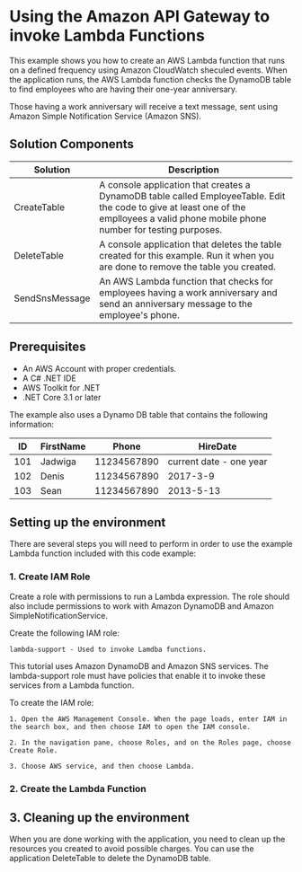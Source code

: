 # Using the Amazon API Gateway to invoke Lambda Functions

This example shows you how to create an AWS Lambda function that runs
on a defined frequency using Amazon CloudWatch sheculed events. When the
application runs, the AWS Lambda function checks the DynamoDB table to
find employees who are having their one-year anniversary.

Those having a work anniversary will receive a text message, sent using
Amazon Simple Notification Service (Amazon SNS).

## Solution Components

| Solution | Description |
|----------|-------------|
| CreateTable | A console application that creates a DynamoDB table called EmployeeTable. Edit the code to give at least one of the emplloyees a valid phone mobile phone number for testing purposes. |
| DeleteTable | A console application that deletes the table created for this example. Run it when you are done to remove the table you created. |
| SendSnsMessage | An AWS Lambda function that checks for employees having a work anniversary and send an anniversary message to the employee's phone. |

## Prerequisites

- An AWS Account with proper credentials.
- A C# .NET IDE
- AWS Toolkit for .NET
- .NET Core 3.1 or later

The example also uses a Dynamo DB table that contains the following information:

| ID | FirstName | Phone | HireDate |
|----|-----------|-------|----------|
| 101 | Jadwiga | 11234567890 | current date - one year |
| 102 | Denis | 11234567890 | 2017-3-9 |
| 103 | Sean | 11234567890 | 2013-5-13 |

## Setting up the environment

There are several steps you will need to perform in order to use the example
Lambda function included with this code example:

### 1. Create IAM Role

Create a role with permissions to run a Lambda expression. The role should also
include permissions to work with Amazon DynamoDB and Amazon
SimpleNotificationService.

Create the following IAM role:

    lambda-support - Used to invoke Lamdba functions.

This tutorial uses Amazon DynamoDB and Amazon SNS services. The lambda-support role
must have policies that enable it to invoke these services from a Lambda function.

To create the IAM role:

    1. Open the AWS Management Console. When the page loads, enter IAM in the search box, and then choose IAM to open the IAM console.

    2. In the navigation pane, choose Roles, and on the Roles page, choose Create Role.

    3. Choose AWS service, and then choose Lambda.

### 2. Create the Lambda Function




## 3. Cleaning up the environment

When you are done working with the application, you need to clean up the
resources you created to avoid possible charges. You can use the application
DeleteTable to delete the DynamoDB table.

